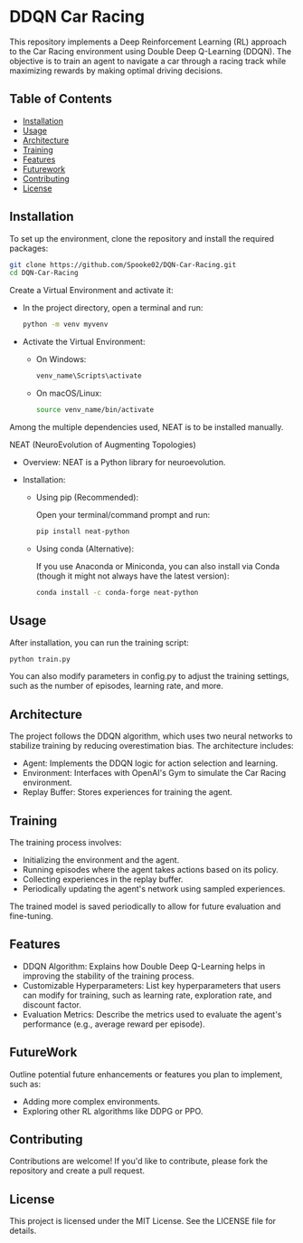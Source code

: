 # DDQN Car Racing

This repository implements a Deep Reinforcement Learning (RL) approach to the Car Racing environment using Double Deep Q-Learning (DDQN). The objective is to train an agent to navigate a car through a racing track while maximizing rewards by making optimal driving decisions.

## Table of Contents

- [Installation](#installation)
- [Usage](#usage)
- [Architecture](#architecture)
- [Training](#training)
- [Features](#features)
- [Futurework](#futurework)
- [Contributing](#contributing)
- [License](#license)

## Installation

To set up the environment, clone the repository and install the required packages:

```bash
git clone https://github.com/Spooke02/DQN-Car-Racing.git
cd DQN-Car-Racing
```

Create a Virtual Environment and activate it:

- In the project directory, open a terminal and run:

  ```bash
  python -m venv myvenv
  ```

- Activate the Virtual Environment:

  - On Windows:
    
    ```bash
    venv_name\Scripts\activate
    ```
    
  - On macOS/Linux:
    
    ```bash
    source venv_name/bin/activate
    ```

Among the multiple dependencies used, NEAT is to be installed manually.

NEAT (NeuroEvolution of Augmenting Topologies)

- Overview: NEAT is a Python library for neuroevolution.
  
- Installation:
  
  - Using pip (Recommended):
    
    Open your terminal/command prompt and run:
    
    ```bash
    pip install neat-python
    ```
    
  - Using conda (Alternative):
    
    If you use Anaconda or Miniconda, you can also install via Conda (though it might not always have the latest version):
    
    ```bash
    conda install -c conda-forge neat-python
    ```

## Usage

After installation, you can run the training script:

```bash
python train.py
```

You can also modify parameters in config.py to adjust the training settings, such as the number of episodes, learning rate, and more.

## Architecture

The project follows the DDQN algorithm, which uses two neural networks to stabilize training by reducing overestimation bias. The architecture includes:

- Agent: Implements the DDQN logic for action selection and learning.
- Environment: Interfaces with OpenAI's Gym to simulate the Car Racing environment.
- Replay Buffer: Stores experiences for training the agent.

## Training

The training process involves:

- Initializing the environment and the agent.
- Running episodes where the agent takes actions based on its policy.
- Collecting experiences in the replay buffer.
- Periodically updating the agent's network using sampled experiences.

The trained model is saved periodically to allow for future evaluation and fine-tuning.

## Features

- DDQN Algorithm: Explains how Double Deep Q-Learning helps in improving the stability of the training process.
- Customizable Hyperparameters: List key hyperparameters that users can modify for training, such as learning rate, exploration rate, and discount factor.
- Evaluation Metrics: Describe the metrics used to evaluate the agent's performance (e.g., average reward per episode).

## FutureWork

Outline potential future enhancements or features you plan to implement, such as:

- Adding more complex environments.
- Exploring other RL algorithms like DDPG or PPO.

## Contributing

Contributions are welcome! If you'd like to contribute, please fork the repository and create a pull request.

## License

This project is licensed under the MIT License. See the LICENSE file for details.

